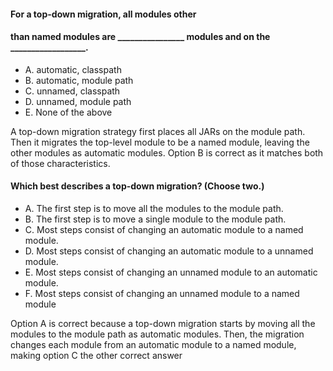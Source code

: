 #### For a top-down migration, all modules other
#### than named modules are ________________ modules and on the __________________.
*  A. automatic, classpath
*  B. automatic, module path
*  C. unnamed, classpath
*  D. unnamed, module path
*  E. None of the above

A top-down migration strategy first places all JARs on the module path.
Then it migrates the top-level module to be a named module,
leaving the other modules as automatic modules.
Option B is correct as it matches both of those characteristics.

#### Which best describes a top-down migration? (Choose two.)
* A. The first step is to move all the modules to the module path.
* B. The first step is to move a single module to the module path.
* C. Most steps consist of changing an automatic module to a named module.
* D. Most steps consist of changing an automatic module to a unnamed module.
* E. Most steps consist of changing an unnamed module to an automatic module.
* F. Most steps consist of changing an unnamed module to a named module

Option A is correct because a top-down migration starts
by moving all the modules to the module path as automatic modules.
Then, the migration changes each module from an automatic
module to a named module, making option C the other correct answer